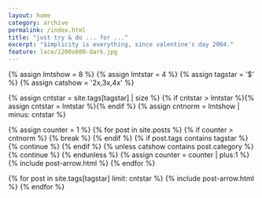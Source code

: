 ```yaml
---
layout: home
category: archive
permalink: /index.html
title: "just try & do ... for ..."
excerpt: "$implicity is everything, since valentine's day 2004."
feature: lace/1200x600-dark.jpg
---
```


<div class="tiles">


{% assign lmtshow = 8 %}
{% assign lmtstar = 4 %}
{% assign tagstar = '$' %}
{% assign catshow = '2x,3x,4x' %}

{% assign cntstar = site.tags[tagstar] | size %} 
{% if cntstar > lmtstar %}{% assign cntstar = lmtstar %}{% endif %}
{% assign cntnorm = lmtshow  | minus: cntstar %} 

{% assign counter = 1 %} 
{% for post in site.posts %}
    {% if counter > cntnorm %} {% break %} {% endif %}
    {% if post.tags contains tagstar %} {% continue %} {% endif %}
    {% unless catshow contains post.category %} {% continue %} {% endunless %}
    {% assign counter = counter | plus:1 %} 
{% include post-arrow.html %}
{% endfor %}

{% for post in site.tags[tagstar] limit: cntstar %}
{% include post-arrow.html %}
{% endfor %}
</div>


